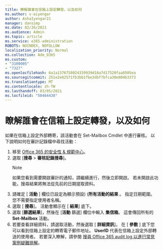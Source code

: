 ```yaml
---
title: 瞭解誰會在信箱上設定轉發，以及如何
ms.author: v-aiyengar
author: AshaIyengar21
manager: dansimp
ms.date: 02/26/2021
ms.audience: Admin
ms.topic: article
ms.service: o365-administration
ROBOTS: NOINDEX, NOFOLLOW
localization_priority: Normal
ms.collection: Adm_O365
ms.custom:
- "3100005"
- "7327"
ms.openlocfilehash: 6a1a1376758024339939d10a7d17520faa8505ea
ms.sourcegitcommit: 251e2e82571fb3bb1fbe3dbf7bfca30e004b3373
ms.translationtype: MT
ms.contentlocale: zh-TW
ms.lasthandoff: 03/05/2021
ms.locfileid: "50464438"
---
```

# <a name="find-out-who-set-up-forwarding-on-a-mailbox-and-how"></a>瞭解誰會在信箱上設定轉發，以及如何

如果在信箱上設定外部轉寄，該活動會在 Set-Mailbox Cmdlet 中進行審核。 以下說明如何在審計記錄檔中尋找活動：

1. 移至 [Office 365 的安全性 & 規範中心](https://go.microsoft.com/fwlink/p/?linkid=2077143)。
1. 選取 [**搜尋** >  **審核記錄搜尋**]。
    > [!NOTE]
    > 如果您看到需要開啟審計的通知，請繼續進行，然後立即開啟。 若未開啟此功能，搜尋結果將無法從先前的日期提取資料。
1. 請確定 [ **活動** ] 欄位已設定為顯示預設)  (**所有活動的結果** 。 指定日期範圍。 您不需要指定使用者名稱。
1. 選取 [ **搜尋**]。 活動會顯示在 [ **結果**] 底下。
1. 選取 [**篩選結果**]，然後在 [**活動** 篩選] 欄位中輸入 **集信箱**。 這會傳回所有的 **Set-Mailbox** 活動。
1. 若要查看詳細資料，請選取活動，然後選取 [ **詳細資訊**]。 在 [ **參數** ] 底下您可以看到信箱上設定的轉寄電子郵件地址。 **UserID** 代表在信箱上設定外部轉送的使用者。
若要深入瞭解，請參閱 [搜尋 Office 365 audit log 以進行常見案例疑難排解](https://go.microsoft.com/fwlink/?linkid=2103944)。